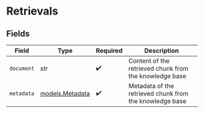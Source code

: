 # Retrievals


## Fields

| Field                                                   | Type                                                    | Required                                                | Description                                             |
| ------------------------------------------------------- | ------------------------------------------------------- | ------------------------------------------------------- | ------------------------------------------------------- |
| `document`                                              | *str*                                                   | :heavy_check_mark:                                      | Content of the retrieved chunk from the knowledge base  |
| `metadata`                                              | [models.Metadata](../models/metadata.md)                | :heavy_check_mark:                                      | Metadata of the retrieved chunk from the knowledge base |